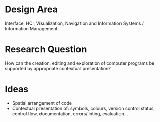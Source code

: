 # Design Area

Interface, HCI, Visualization, Navigation and Information Systems / Information Management

# Research Question

How can the creation, editing and exploration of computer programs be supported by appropriate contextual presentation?

# Ideas
- Spatial arrangement of code
- Contextual presentation of: symbols, colours, version control status, control flow, documentation, errors/linting, evaluation…